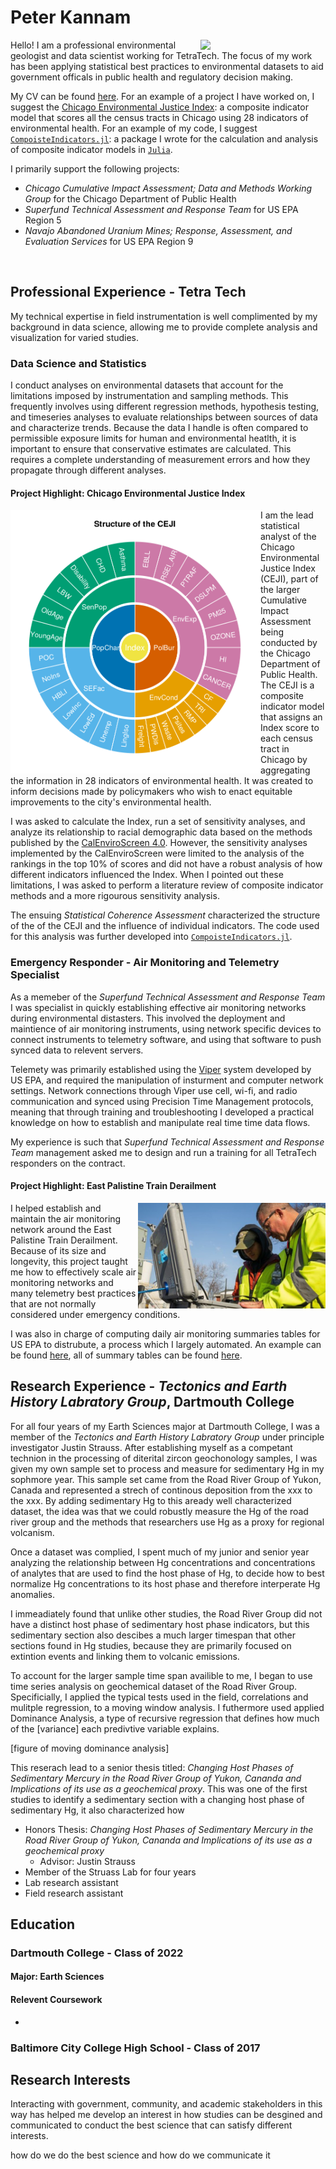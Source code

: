 # Peter Kannam 
<img src="docs\assests\images\peterkannam_headshot.png" align="right" width="200px"/>

Hello! I am a professional environmental geologist and data scientist working for TetraTech. The focus of my work has been applying statistical best practices to environmental datasets to aid government officals in public health and regulatory decision making.

My CV can be found [here](). For an example of a project I have worked on, I suggest the [Chicago Environmental Justice Index](#project-highlight-chicago-environmental-justice-index): a composite indicator model that scores all the census tracts in Chicago using 28 indicators of environmental health. For an example of my code, I suggest  [`CompoisteIndicators.jl`](https://github.com/peterkannam/CompositeIndicators.jl?tab=readme-ov-file#compositeindicatorsjl): a package I wrote for the calculation and analysis of composite indicator models in [`Julia`](https://julialang.org/).

I primarily support the following projects:

- *Chicago Cumulative Impact Assessment; Data and Methods Working Group* for the Chicago Department of Public Health
- *Superfund Technical Assessment and Response Team* for US EPA Region 5
- *Navajo Abandoned Uranium Mines; Response, Assessment, and Evaluation Services* for US EPA Region 9
<br clear="left"/>

## Professional Experience - Tetra Tech

My technical expertise in field instrumentation is well complimented by my background in data science, allowing me to provide complete analysis and visualization for varied studies. 

### Data Science and Statistics

I conduct analyses on environmental datasets that account for the limitations imposed by instrumentation and sampling methods. This frequently involves using different regression methods, hypothesis testing, and timeseries analyses to evaluate relationships between sources of data and characterize trends. Because the data I handle is often compared to permissible exposure limits for human and environmental heatlth, it is important to ensure that conservative estimates are calculated. This requires a complete understanding of measurement errors and how they propagate through different analyses. 

#### Project Highlight: Chicago Environmental Justice Index

<img src="docs\assests\images\ceji_structure.png" align="left" width="400px"/>

I am the lead statistical analyst of the Chicago Environmental Justice Index (CEJI), part of the larger Cumulative Impact Assessment being conducted by the Chicago Department of Public Health. The CEJI is a composite indicator model that assigns an Index score to each census tract in Chicago by aggregating the information in 28 indicators of environmental health. It was created to inform decisions made by policymakers who wish to enact equitable improvements to the city's environmental health. 

I was asked to calculate the Index, run a set of sensitivity analyses, and analyze its relationship to racial demographic data based on the methods published by the [CalEnviroScreen 4.0](https://oehha.ca.gov/calenviroscreen/report/calenviroscreen-40). However, the sensitivity analyses implemented by the CalEnviroScreen were limited to the analysis of the rankings in the top 10% of scores and did not have a robust analysis of how different indicators influenced the Index. When I pointed out these limitations, I was asked to perform a literature review of composite indicator methods and a more rigourous sensitivity analysis. 
<br clear="left"/>

The ensuing *Statistical Coherence Assessment* characterized the structure of the of the CEJI and the influence of individual indicators. The code used for this analysis was further developed into [`CompoisteIndicators.jl`](https://github.com/peterkannam/CompositeIndicators.jl?tab=readme-ov-file#compositeindicatorsjl).

### Emergency Responder - Air Monitoring and Telemetry Specialist

As a memeber of the *Superfund Technical Assessment and Response Team* I was specialist in quickly establishing effective air monitoring networks during environmental distasters. This involved the deployment and maintience of air monitoring instruments, using network specific devices to connect instruments to telemetry software, and using that software to push synced data to relevent servers. 

Telemety was primarily established using the [Viper](https://response.epa.gov/site/site_profile.aspx?site_id=5033) system developed by US EPA, and required the manipulation of insturment and computer network settings. Network connections through Viper use cell, wi-fi, and radio communication and synced using Precision Time Management protocols, meaning that through training and troubleshooting I developed a practical knowledge on how to establish and manipulate real time time data flows.

My experience is such that *Superfund Technical Assessment and Response Team* management asked me to design and run a training for all TetraTech responders on the contract.

#### Project Highlight: East Palistine Train Derailment 

<img src="docs\assests\images\air-monitoring-within-the-community-small.png" align="right" width="300px"/>

I helped establish and maintain the air monitoring network around the East Palistine Train Derailment.  Because of its size and longevity, this project taught me how to effectively scale air monitoring networks and many telemetry best practices that are not normally considered under emergency conditions. 

I was also in charge of computing daily air monitoring summaries tables for US EPA to distrubute, a process which I largely automated. An example can be found [here](https://www.epa.gov/system/files/documents/2023-06/Continuous%20Monitoring%20Summary%20Table_20230611_Community_508T.pdf), all of summary tables can be found [here](https://www.epa.gov/east-palestine-oh-train-derailment/air-monitoring-documents).
<br clear="left"/>

## Research Experience - *Tectonics and Earth History Labratory Group*, Dartmouth College

For all four years of my Earth Sciences major at Dartmouth College, I was a member of the *Tectonics and Earth History Labratory Group* under principle investigator Justin Strauss. After establishing myself as a competant technion in the processing of diterital zircon geochonology samples, I was given my own sample set to process and measure for sedimentary Hg in my sophmore year. This sample set came from the Road River Group of Yukon, Canada and represented a strech of continous deposition from the xxx to the xxx. By adding sedimentary Hg to this aready well characterized dataset, the idea was that we could robustly measure the Hg of the road river group and the methods that researchers use Hg as a proxy for regional volcanism. 

Once a dataset was complied, I spent much of my junior and senior year analyzing the relationship between Hg concentrations and concentrations of analytes that are used to find the host phase of Hg, to decide how to best normalize  Hg concentrations to its host phase and therefore interperate Hg anomalies.

I immeadiately found that unlike other studies, the Road River Group did not have a distinct host phase of sedimentary host phase indicators, but this sedimentary section also descibes a much larger timespan that other sections found in Hg studies, because they are primarily focused on extintion events and linking them to volcanic emissions.

To account for the larger sample time span availible to me, I began to use time series analysis on geochemical dataset of the Road River Group. Specificially, I applied the typical tests used in the field, correlations and mulitple regression, to a moving window analysis. I futhermore used applied Dominance Analysis, a type of recursive regression that defines how much of the [variance] each predivtive variable explains. 

[figure of moving dominance analysis]

This reserach lead to a senior thesis titled: *Changing Host Phases of Sedimentary Mercury in the Road River Group of Yukon, Cananda and Implications of its use as a geochemical proxy*. This was one of the first studies to identify a sedimentary section with a changing host phase of sedimentary Hg, it also characterized how

- Honors Thesis: *Changing Host Phases of Sedimentary Mercury in the Road River Group of Yukon, Cananda and Implications of its use as a geochemical proxy*
    - Advisor: Justin Strauss
- Member of the Struass Lab for four years
- Lab research assistant
- Field research assistant


## Education 

### Dartmouth College - Class of 2022
#### Major: Earth Sciences

#### Relevent Coursework
- 


### Baltimore City College High School - Class of 2017

## Research Interests

Interacting with government, community, and academic stakeholders in this way has helped me develop an interest in how studies can be desgined and communicated to conduct the best science that can satisfy different interests. 

how do we do the best science and how do we communicate it

